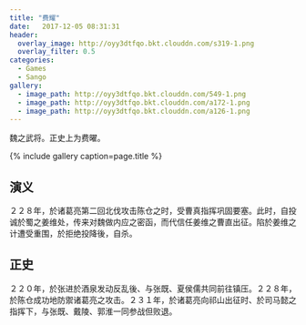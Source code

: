 ```yaml
---
title: "费耀"
date:   2017-12-05 08:31:31
header:
  overlay_image: http://oyy3dtfqo.bkt.clouddn.com/s319-1.png
  overlay_filter: 0.5
categories:
  - Games
  - Sango
gallery:
  - image_path: http://oyy3dtfqo.bkt.clouddn.com/549-1.png
  - image_path: http://oyy3dtfqo.bkt.clouddn.com/a172-1.png
  - image_path: http://oyy3dtfqo.bkt.clouddn.com/a126-1.png
---
```


魏之武将。正史上为费曜。

{% include gallery caption=page.title %}

## 演义

２２８年，於诸葛亮第二回北伐攻击陈仓之时，受曹真指挥巩固要塞。此时，自投诚於蜀之姜维处，传来对魏做内应之密函，而代信任姜维之曹直出征。陷於姜维之计遭受重围，於拒绝投降後，自杀。

## 正史

２２０年，於张进於酒泉发动反乱後、与张既、夏侯儒共同前往镇压。２２８年，於陈仓成功地防禦诸葛亮之攻击。２３１年，於诸葛亮向祁山出征时、於司马懿之指挥下，与张既、戴陵、郭淮一同参战但败退。